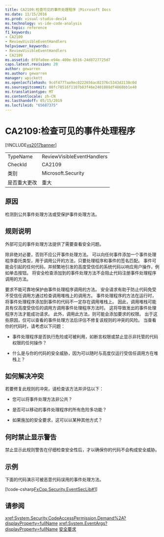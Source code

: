 ```yaml
---
title: CA2109:检查可见的事件处理程序 |Microsoft Docs
ms.date: 11/15/2016
ms.prod: visual-studio-dev14
ms.technology: vs-ide-code-analysis
ms.topic: reference
f1_keywords:
- CA2109
- ReviewVisibleEventHandlers
helpviewer_keywords:
- ReviewVisibleEventHandlers
- CA2109
ms.assetid: 8f8fa0ee-e94e-400e-b516-24d8727725d7
caps.latest.revision: 20
author: gewarren
ms.author: gewarren
manager: wpickett
ms.openlocfilehash: 9cdf4777aa9ec0222656ac02376c5343d2138c0d
ms.sourcegitcommit: 08fc78516f1107b83f46e2401888df4868bb1e40
ms.translationtype: MT
ms.contentlocale: zh-CN
ms.lasthandoff: 05/15/2019
ms.locfileid: "65687375"
---
```

# <a name="ca2109-review-visible-event-handlers"></a>CA2109:检查可见的事件处理程序
[!INCLUDE[vs2017banner](../includes/vs2017banner.md)]

|||
|-|-|
|TypeName|ReviewVisibleEventHandlers|
|CheckId|CA2109|
|类别|Microsoft.Security|
|是否重大更改|重大|

## <a name="cause"></a>原因
 检测到公共事件处理方法或受保护事件处理方法。

## <a name="rule-description"></a>规则说明
 外部可见的事件处理方法提供了需要查看安全问题。

 除非绝对必要，否则不应公开事件处理方法。 可以向任何事件添加一个事件处理程序委托类型，用于调用公开的方法，只要处理程序和事件的签名匹配。 事件可能会引起的任何代码，并频繁地引发的高度受信任的系统代码以响应用户操作，例如单击按钮。 将安全检查添加到的事件处理方法不会阻止代码注册事件处理程序调用的方法。

 要求不能可靠地保护由事件处理程序调用的方法。 安全请求有助于防止代码免受不受信任调用方通过检查调用堆栈上的调用方。 事件处理程序的方法在运行时，将事件处理程序添加到事件的代码不一定存在调用堆栈上。 因此，调用堆栈可能具有仅高度受信任的调用方调用事件处理程序方法时。 这将导致发出的事件处理程序方法才能成功请求。 此外，调用此方法，则可能会添加要求的权限。 出于这些原因，仅可以查看的事件处理方法后评估不修复该规则的冲突的风险。 当查看你的代码时，请考虑以下问题：

- 事件处理程序是否执行危险或可被利用，如断言权限或禁止显示非托管的代码权限的任何操作？

- 什么是与你的代码的安全威胁，因为可以随时与高度仅运行受信任调用方在堆栈上？

## <a name="how-to-fix-violations"></a>如何解决冲突
 若要修复此规则的冲突，请检查该方法并评估以下：

- 您可以将事件处理方法非公共？

- 是否可以移动的事件处理程序的所有危险多功能？

- 如果施加的安全要求，这可以以某种其他方式？

## <a name="when-to-suppress-warnings"></a>何时禁止显示警告
 禁止显示此规则警告在仔细检查安全性后，才以确保你的代码不会构成安全威胁。

## <a name="example"></a>示例
 下面的代码演示可被恶意代码误用的事件处理方法。

 [!code-csharp[FxCop.Security.EventSecLib#1](../snippets/csharp/VS_Snippets_CodeAnalysis/FxCop.Security.EventSecLib/cs/FxCop.Security.EventSecLib.cs#1)]

## <a name="see-also"></a>请参阅
 <xref:System.Security.CodeAccessPermission.Demand%2A?displayProperty=fullName> <xref:System.EventArgs?displayProperty=fullName>
 [安全要求](https://msdn.microsoft.com/324c14f8-54ff-494d-9fd1-bfd20962c8ba)
